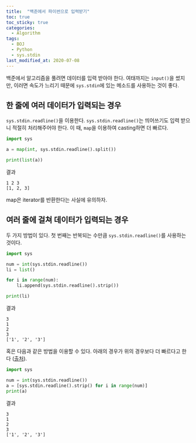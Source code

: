 ```yaml
---
title:  "백준에서 파이썬으로 입력받기"
toc: true
toc_sticky: true
categories:
  - Algorithm
tags:
  - BOJ
  - Python
  - sys.stdin
last_modified_at: 2020-07-08
---
```


백준에서 알고리즘을 풀려면 데이터를 입력 받아야 한다. 여태까지는 `input()`을 썼지만, 이러면 속도가 느리기 때문에 `sys.stdin`에 있는 메소드를 사용하는 것이 좋다.

## 한 줄에 여러 데이터가 입력되는 경우

`sys.stdin.readline()`을 이용한다. `sys.stdin.readline()`는 띄어쓰기도 입력 받으니 적절히 처리해주어야 한다. 이 때, `map`을 이용하여 casting하면 더 빠르다.

```python
import sys 

a = map(int, sys.stdin.readline().split())

print(list(a))
```

결과

```
1 2 3
[1, 2, 3]
```

map은 iterator를 반환한다는 사실에 유의하자.




## 여러 줄에 걸쳐 데이터가 입력되는 경우

두 가지 방법이 있다. 첫 번째는 반복되는 수만큼 `sys.stdin.readline()`를 사용하는 것이다.


```python
import sys

num = int(sys.stdin.readline())
li = list()

for i in range(num):
    li.append(sys.stdin.readline().strip())

print(li)
```

결과
```
3
1
2
3
['1', '2', '3']
```


혹은 다음과 같은 방법을 이용할 수 있다. 아래의 경우가 위의 경우보다 더 빠르다고 한다 ([출처](https://choisblog.tistory.com/25)).


```python
import sys

num = int(sys.stdin.readline())
a = [sys.stdin.readline().strip() for i in range(num)]
print(a)
```

결과

```
3
1
2
3
['1', '2', '3']
```